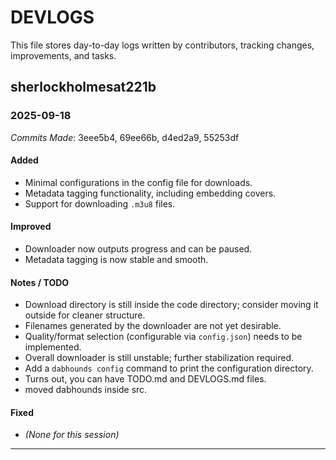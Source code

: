 # DEVLOGS
This file stores day-to-day logs written by contributors, tracking changes, improvements, and tasks.

## sherlockholmesat221b

### 2025-09-18
*Commits Made*: 3eee5b4, 69ee66b, d4ed2a9, 55253df

#### Added
- Minimal configurations in the config file for downloads.
- Metadata tagging functionality, including embedding covers.
- Support for downloading `.m3u8` files.

#### Improved
- Downloader now outputs progress and can be paused.
- Metadata tagging is now stable and smooth.

#### Notes / TODO
- Download directory is still inside the code directory; consider moving it outside for cleaner structure.
- Filenames generated by the downloader are not yet desirable.
- Quality/format selection (configurable via `config.json`) needs to be implemented.
- Overall downloader is still unstable; further stabilization required.
- Add a `dabhounds config` command to print the configuration directory.
- Turns out, you can have TODO.md and DEVLOGS.md files.
- moved dabhounds inside src.

#### Fixed
- *(None for this session)*

---

